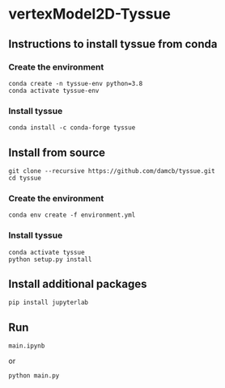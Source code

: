 # vertexModel2D-Tyssue

## Instructions to install tyssue from conda
### Create the environment
```
conda create -n tyssue-env python=3.8
conda activate tyssue-env
```

### Install tyssue 
```
conda install -c conda-forge tyssue
```

## Install from source
```
git clone --recursive https://github.com/damcb/tyssue.git
cd tyssue
```

### Create the environment
```
conda env create -f environment.yml
```

### Install tyssue
```
conda activate tyssue
python setup.py install
```

## Install additional packages
```
pip install jupyterlab
```

## Run
```
main.ipynb
```
or
```
python main.py
```
